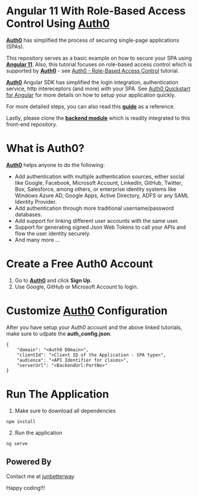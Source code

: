 # Angular 11 With Role-Based Access Control Using [Auth0](https://auth0.com/) 
__[Auth0](https://auth0.com/)__ has simplified the process of securing single-page applications (SPAs). 

This repository serves as a basic example on how to secure your SPA using __[Angular 11](https://angular.io/)__. Also, this tutorial focuses on role-based access control which is supported by __[Auth0](https://auth0.com/)__ - see [Auth0 - Role-Based Access Control](https://auth0.com/docs/authorization/rbac) tutorial.

__[Auth0](https://auth0.com/)__ Angular SDK has simplified the login integration, authentication service, http intereceptors (and more) with your SPA. See [Auth0 Quickstart for Angular](https://auth0.com/docs/quickstart/spa/angular) for more details on how to setup your application quickly.

For more detailed steps, you can also read this [__guide__](https://auth0.com/blog/complete-guide-to-angular-user-authentication/) as a reference.

Lastly, please clone the __[backend module](https://github.com/junbetterway/auth0-rbac-spring-sec)__ which is readily integrated to this front-end repository.

# What is Auth0?
__[Auth0](https://auth0.com/)__ helps anyone to do the following:

* Add authentication with multiple authentication sources, either social like Google, Facebook, Microsoft Account, LinkedIn, GitHub, Twitter, Box, Salesforce, among others, or enterprise identity systems like Windows Azure AD, Google Apps, Active Directory, ADFS or any SAML Identity Provider.
* Add authentication through more traditional username/password databases.
* Add support for linking different user accounts with the same user.
* Support for generating signed Json Web Tokens to call your APIs and flow the user identity securely.
* And many more ...

# Create a Free Auth0 Account
1. Go to __[Auth0](https://auth0.com/)__ and click __Sign Up__.
2. Use Google, GitHub or Microsoft Account to login.

# Customize [Auth0](https://auth0.com/) Configuration
After you have setup your Auth0 account and the above linked tutorials, make sure to udpate the __auth_config.json__.

```
{
    "domain": "<Auth0 DOmain>",
    "clientId": "<Client ID of the Application - SPA type>",
    "audience": "<API Identifier for claims>",
    "serverUrl": "<BackendUrl:PortNo>"
}
```

# Run The Application
1. Make sure to download all dependencies 

```
npm install
```

2. Run the application

```
ng serve
```

## Powered By
Contact me at [junbetterway](mailto:jkpminon12@yahoo.com)

Happy coding!!!
